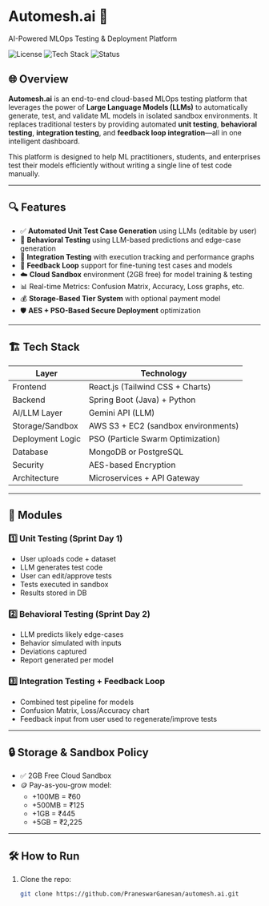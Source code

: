 # Automesh.ai 🚀  
AI-Powered MLOps Testing & Deployment Platform

![License](https://img.shields.io/badge/License-Apache%202.0-blue.svg)
![Tech Stack](https://img.shields.io/badge/TechStack-Python%2C%20SpringBoot%2C%20React%2C%20AWS-orange)
![Status](https://img.shields.io/badge/Status-Active-green)

## 🌐 Overview

**Automesh.ai** is an end-to-end cloud-based MLOps testing platform that leverages the power of **Large Language Models (LLMs)** to automatically generate, test, and validate ML models in isolated sandbox environments. It replaces traditional testers by providing automated **unit testing**, **behavioral testing**, **integration testing**, and **feedback loop integration**—all in one intelligent dashboard.

This platform is designed to help ML practitioners, students, and enterprises test their models efficiently without writing a single line of test code manually.

---

## 🔍 Features

- ✅ **Automated Unit Test Case Generation** using LLMs (editable by user)
- 🧠 **Behavioral Testing** using LLM-based predictions and edge-case generation
- 🔗 **Integration Testing** with execution tracking and performance graphs
- 💬 **Feedback Loop** support for fine-tuning test cases and models
- ☁️ **Cloud Sandbox** environment (2GB free) for model training & testing
- 📊 Real-time Metrics: Confusion Matrix, Accuracy, Loss graphs, etc.
- 💰 **Storage-Based Tier System** with optional payment model
- 🛡️ **AES + PSO-Based Secure Deployment** optimization

---

## 🏗️ Tech Stack

| Layer              | Technology                         |
|--------------------|-------------------------------------|
| Frontend           | React.js (Tailwind CSS + Charts)    |
| Backend            | Spring Boot (Java) + Python         |
| AI/LLM Layer       | Gemini API (LLM)                    |
| Storage/Sandbox    | AWS S3 + EC2 (sandbox environments) |
| Deployment Logic   | PSO (Particle Swarm Optimization)   |
| Database           | MongoDB or PostgreSQL               |
| Security           | AES-based Encryption                |
| Architecture       | Microservices + API Gateway         |

---

## 📁 Modules

### 1️⃣ Unit Testing (Sprint Day 1)
- User uploads code + dataset
- LLM generates test code
- User can edit/approve tests
- Tests executed in sandbox
- Results stored in DB

### 2️⃣ Behavioral Testing (Sprint Day 2)
- LLM predicts likely edge-cases
- Behavior simulated with inputs
- Deviations captured
- Report generated per model

### 3️⃣ Integration Testing + Feedback Loop
- Combined test pipeline for models
- Confusion Matrix, Loss/Accuracy chart
- Feedback input from user used to regenerate/improve tests

---

## 🔒 Storage & Sandbox Policy

- ✅ 2GB Free Cloud Sandbox
- 🪙 Pay-as-you-grow model:
  - +100MB = ₹60
  - +500MB = ₹125
  - +1GB = ₹445
  - +5GB = ₹2,225

---

## 🛠️ How to Run

1. Clone the repo:
   ```bash
   git clone https://github.com/PraneswarGanesan/automesh.ai.git
